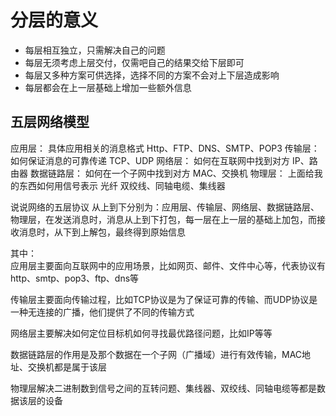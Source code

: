 # 分层的意义

- 每层相互独立，只需解决自己的问题
- 每层无须考虑上层交付，仅需吧自己的结果交给下层即可
- 每层又多种方案可供选择，选择不同的方案不会对上下层造成影响
- 每层都会在上一层基础上增加一些额外信息

## 五层网络模型
应用层： 具体应用相关的消息格式  Http、FTP、DNS、SMTP、POP3
传输层： 如何保证消息的可靠传递  TCP、UDP
网络层： 如何在互联网中找到对方  IP、路由器
数据链路层： 如何在一个子网中找到对方  MAC、交换机
物理层： 上面给我的东西如何用信号表示  光纤 双绞线、同轴电缆、集线器

说说网络的五层协议
从上到下分别为：应用层、传输层、网络层、数据链路层、物理层，在发送消息时，消息从上到下打包，每一层在上一层的基础上加包，而接收消息时，从下到上解包，最终得到原始信息  
  
其中：   
应用层主要面向互联网中的应用场景，比如网页、邮件、文件中心等，代表协议有http、smtp、pop3、ftp、dns等  
  
传输层主要面向传输过程，比如TCP协议是为了保证可靠的传输、而UDP协议是一种无连接的广播，他们提供了不同的传输方式  
  
网络层主要解决如何定位目标机如何寻找最优路径问题，比如IP等等  
  
数据链路层的作用是及那个数据在一个子网（广播域）进行有效传输，MAC地址、交换机都是属于该层  
  
物理层解决二进制数到信号之间的互转问题、集线器、双绞线、同轴电缆等都是数据该层的设备

